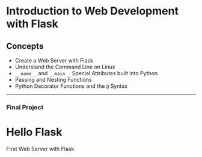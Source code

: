 # Introduction to Web Development with Flask

## Concepts

- Create a Web Server with Flask
- Understand the Command Line on Linux
- `__name__` and `__main__` Special Attributes built into Python
- Passing and Nesting Functions
- Python Decorator Functions and the `@` Syntax

---

### Final Project

# Hello Flask
First Web Server with Flask
